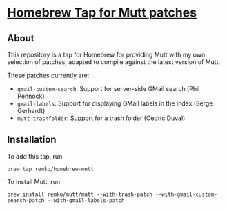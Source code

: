 # [Homebrew Tap for Mutt patches](https://el-tramo.be/homebrew-mutt)

## About

This repository is a tap for Homebrew for providing Mutt with my own 
selection of patches, adapted to compile against the latest version of Mutt.

These patches currently are:
- `gmail-custom-search`: Support for server-side GMail search (Phil Pennock)
- `gmail-labels`: Support for displaying GMail labels in the index (Serge Gerhardt)
- `mutt-trashfolder`: Support for a trash folder (Cedric Duval)

## Installation

To add this tap, run

    brew tap remko/homebrew-mutt

To install Mutt, run

    brew install remko/mutt/mutt --with-trash-patch --with-gmail-custom-search-patch --with-gmail-labels-patch

